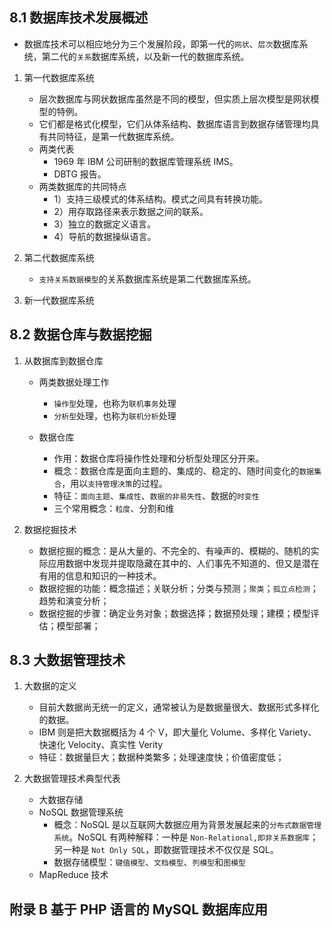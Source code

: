 ## 8.1 数据库技术发展概述

- 数据库技术可以相应地分为三个发展阶段，即第一代的`网状`、`层次`数据库系统，第二代的`关系`数据库系统，以及新一代的数据库系统。

1. 第一代数据库系统

   - 层次数据库与网状数据库虽然是不同的模型，但实质上层次模型是网状模型的特例。
   - 它们都是格式化模型，它们从体系结构、数据库语言到数据存储管理均具有共同特征，是第一代数据库系统。
   - 两类代表
     - 1969 年 IBM 公司研制的数据库管理系统 IMS。
     - DBTG 报告。
   - 两类数据库的共同特点
     - 1）支持三级模式的体系结构。模式之间具有转换功能。
     - 2）用存取路径来表示数据之间的联系。
     - 3）独立的数据定义语言。
     - 4）导航的数据操纵语言。

2. 第二代数据库系统

   - `支持关系数据模型`的关系数据库系统是第二代数据库系统。

3. 新一代数据库系统

## 8.2 数据仓库与数据挖掘

1. 从数据库到数据仓库

   - 两类数据处理工作

     - `操作型`处理，也称为`联机事务`处理
     - `分析型`处理，也称为`联机分析`处理

   - 数据仓库
     - 作用：数据仓库将操作性处理和分析型处理区分开来。
     - 概念：数据仓库是面向主题的、集成的、稳定的、随时间变化的`数据集合`，用以`支持管理决策`的过程。
     - 特征：`面向主题`、`集成性`、`数据的非易失性`、数据的`时变性`
     - 三个常用概念：`粒度`、分割和维

2. 数据挖掘技术

   - 数据挖掘的概念：是从大量的、不完全的、有噪声的、模糊的、随机的实际应用数据中发现并提取隐藏在其中的、人们事先不知道的、但又是潜在有用的信息和知识的一种技术。
   - 数据挖掘的功能：概念描述；关联分析；分类与预测；`聚类`；`孤立点检测`；趋势和演变分析；
   - 数据挖掘的步骤：确定业务对象；数据选择；数据预处理；建模；模型评估；模型部署；

## 8.3 大数据管理技术

1. 大数据的定义

   - 目前大数据尚无统一的定义，通常被认为是数据量很大、数据形式多样化的数据。
   - IBM 则是把大数据概括为 4 个 V，即大量化 Volume、多样化 Variety、快速化 Velocity、真实性 Verity
   - 特征：数据量巨大；数据种类繁多；处理速度快；价值密度低；

2. 大数据管理技术典型代表

   - 大数据存储
   - NoSQL 数据管理系统
     - 概念：NoSQL 是以互联网大数据应用为背景发展起来的`分布式数据管理系统`。NoSQL 有两种解释：一种是 `Non-Relational,即非关系数据库`；另一种是 `Not Only SQL`，即数据管理技术不仅仅是 SQL。
     - 数据存储模型：`键值模型`、`文档模型`、`列模型`和`图模型`
   - MapReduce 技术

## 附录 B 基于 PHP 语言的 MySQL 数据库应用
